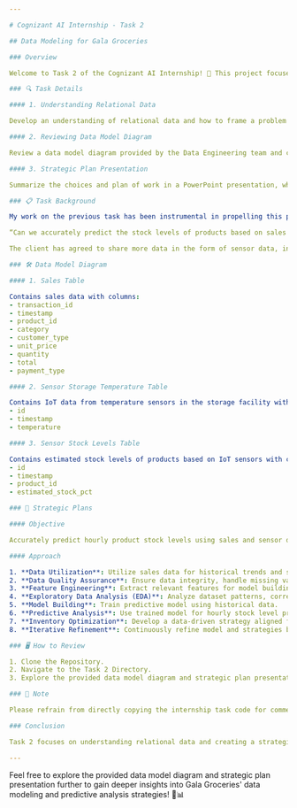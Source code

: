 ```yaml
---

# Cognizant AI Internship - Task 2

## Data Modeling for Gala Groceries

### Overview

Welcome to Task 2 of the Cognizant AI Internship! 🛒 This project focuses on understanding relational data and framing a problem statement for Gala Groceries, a technology-led grocery store chain based in the USA. From reviewing data model diagrams to creating strategic plans, delve into the depths of data modeling to develop insights and strategies for predictive analysis and inventory optimization.

### 🔍 Task Details

#### 1. Understanding Relational Data

Develop an understanding of relational data and how to frame a problem statement.

#### 2. Reviewing Data Model Diagram

Review a data model diagram provided by the Data Engineering team and create a strategic plan on how to use this data to answer the problem statement.

#### 3. Strategic Plan Presentation

Summarize the choices and plan of work in a PowerPoint presentation, which will be reviewed by the Data Science team leader and the client.

### 📋 Task Background

My work on the previous task has been instrumental in propelling this project forward with the client. Based on my recommendations, the client wants to focus on the following problem statement:

“Can we accurately predict the stock levels of products based on sales data and sensor data on an hourly basis in order to more intelligently procure products from our suppliers?”

The client has agreed to share more data in the form of sensor data, including temperature measurements from storage facilities and estimated stock levels from sensors in refrigerators and freezers. 

### 🛠️ Data Model Diagram

#### 1. Sales Table

Contains sales data with columns:
- transaction_id
- timestamp
- product_id
- category
- customer_type
- unit_price
- quantity
- total
- payment_type

#### 2. Sensor Storage Temperature Table

Contains IoT data from temperature sensors in the storage facility with columns:
- id
- timestamp
- temperature

#### 3. Sensor Stock Levels Table

Contains estimated stock levels of products based on IoT sensors with columns:
- id
- timestamp
- product_id
- estimated_stock_pct

### 💼 Strategic Plans

#### Objective

Accurately predict hourly product stock levels using sales and sensor data.

#### Approach

1. **Data Utilization**: Utilize sales data for historical trends and sensor data for real-time warehouse monitoring.
2. **Data Quality Assurance**: Ensure data integrity, handle missing values, and identify outliers for a reliable dataset.
3. **Feature Engineering**: Extract relevant features for model building.
4. **Exploratory Data Analysis (EDA)**: Analyze dataset patterns, correlations, and anomalies.
5. **Model Building**: Train predictive model using historical data.
6. **Predictive Analysis**: Use trained model for hourly stock level predictions.
7. **Inventory Optimization**: Develop a data-driven strategy aligned for efficient resource utilization and minimized wastage.
8. **Iterative Refinement**: Continuously refine model and strategies based on performance metrics for operational excellence in stock management.

### 🖥️ How to Review

1. Clone the Repository.
2. Navigate to the Task 2 Directory.
3. Explore the provided data model diagram and strategic plan presentation.

### 📝 Note

Please refrain from directly copying the internship task code for commercial purposes. This repository is for educational purposes only. Use the code wisely and responsibly, and strive to understand the concepts and methodologies behind the analysis.

### Conclusion

Task 2 focuses on understanding relational data and creating a strategic plan for predictive analysis and inventory optimization at Gala Groceries. By leveraging the provided data model diagram and strategic plan presentation, the Data Science team can develop actionable insights and strategies to enhance stock management practices.

---
```


Feel free to explore the provided data model diagram and strategic plan presentation further to gain deeper insights into Gala Groceries' data modeling and predictive analysis strategies! 🛒📊